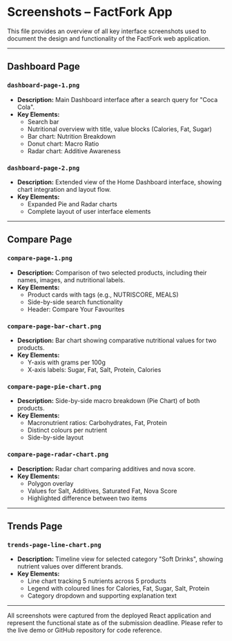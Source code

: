 # Screenshots – FactFork App

This file provides an overview of all key interface screenshots used to document the design and functionality of the FactFork web application.

---

## Dashboard Page

### `dashboard-page-1.png`
- **Description:** Main Dashboard interface after a search query for "Coca Cola".
- **Key Elements:**
  - Search bar
  - Nutritional overview with title, value blocks (Calories, Fat, Sugar)
  - Bar chart: Nutrition Breakdown
  - Donut chart: Macro Ratio
  - Radar chart: Additive Awareness

### `dashboard-page-2.png`
- **Description:** Extended view of the Home Dashboard interface, showing chart integration and layout flow.
- **Key Elements:**
  - Expanded Pie and Radar charts
  - Complete layout of user interface elements

---

## Compare Page

### `compare-page-1.png`
- **Description:** Comparison of two selected products, including their names, images, and nutritional labels.
- **Key Elements:**
  - Product cards with tags (e.g., NUTRISCORE, MEALS)
  - Side-by-side search functionality
  - Header: Compare Your Favourites

### `compare-page-bar-chart.png`
- **Description:** Bar chart showing comparative nutritional values for two products.
- **Key Elements:**
  - Y-axis with grams per 100g
  - X-axis labels: Sugar, Fat, Salt, Protein, Calories

### `compare-page-pie-chart.png`
- **Description:** Side-by-side macro breakdown (Pie Chart) of both products.
- **Key Elements:**
  - Macronutrient ratios: Carbohydrates, Fat, Protein
  - Distinct colours per nutrient
  - Side-by-side layout

### `compare-page-radar-chart.png`
- **Description:** Radar chart comparing additives and nova score.
- **Key Elements:**
  - Polygon overlay
  - Values for Salt, Additives, Saturated Fat, Nova Score
  - Highlighted difference between two items

---

## Trends Page

### `trends-page-line-chart.png`
- **Description:** Timeline view for selected category "Soft Drinks", showing nutrient values over different brands.
- **Key Elements:**
  - Line chart tracking 5 nutrients across 5 products
  - Legend with coloured lines for Calories, Fat, Sugar, Salt, Protein
  - Category dropdown and supporting explanation text

---

All screenshots were captured from the deployed React application and represent the functional state as of the submission deadline. Please refer to the live demo or GitHub repository for code reference.